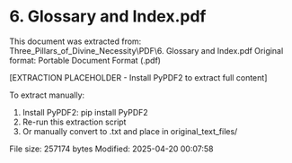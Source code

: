 # 6. Glossary and Index.pdf

This document was extracted from: Three_Pillars_of_Divine_Necessity\PDF\6. Glossary and Index.pdf
Original format: Portable Document Format (.pdf)

[EXTRACTION PLACEHOLDER - Install PyPDF2 to extract full content]

To extract manually:
1. Install PyPDF2: pip install PyPDF2
2. Re-run this extraction script  
3. Or manually convert to .txt and place in original_text_files/

File size: 257174 bytes
Modified: 2025-04-20 00:07:58
